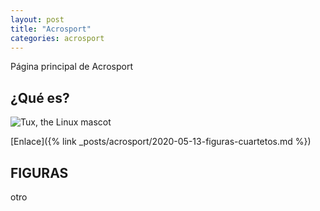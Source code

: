 ```yaml
---
layout: post
title: "Acrosport"
categories: acrosport
---
```


Página principal de Acrosport

## ¿Qué es?

![Tux, the Linux mascot](../images/descarga.png)

[Enlace]({% link _posts/acrosport/2020-05-13-figuras-cuartetos.md %})

## FIGURAS

otro
